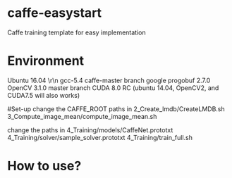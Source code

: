 # caffe-easystart
Caffe training template for easy implementation

# Environment
Ubuntu 16.04 \r\n
gcc-5.4
caffe-master branch
google progobuf 2.7.0
OpenCV 3.1.0 master branch
CUDA 8.0 RC
(ubuntu 14.04, OpenCV2, and CUDA7.5 will also works)

#Set-up
change the CAFFE_ROOT paths in 
2\_Create_lmdb/CreateLMDB.sh
3\_Compute\_image\_mean/compute\_image_mean.sh

change the paths in 
4_Training/models/CaffeNet.prototxt
4_Training/solver/sample_solver.prototxt
4_Training/train_full.sh

# How to use?

